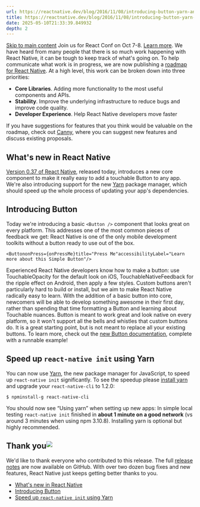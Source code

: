 ```yaml
---
url: https://reactnative.dev/blog/2016/11/08/introducing-button-yarn-and-a-public-roadmap
title: https://reactnative.dev/blog/2016/11/08/introducing-button-yarn-and-a-public-roadmap
date: 2025-05-10T21:33:39.849932
depth: 2
---
```


[Skip to main content](https://reactnative.dev/blog/2016/11/08/introducing-button-yarn-and-a-public-roadmap#__docusaurus_skipToContent_fallback)
Join us for React Conf on Oct 7-8. [Learn more](https://conf.react.dev).
We have heard from many people that there is so much work happening with React Native, it can be tough to keep track of what's going on. To help communicate what work is in progress, we are now publishing a [roadmap for React Native](https://github.com/facebook/react-native/wiki/Roadmap). At a high level, this work can be broken down into three priorities:
  * **Core Libraries**. Adding more functionality to the most useful components and APIs.
  * **Stability**. Improve the underlying infrastructure to reduce bugs and improve code quality.
  * **Developer Experience**. Help React Native developers move faster


If you have suggestions for features that you think would be valuable on the roadmap, check out [Canny](https://react-native.canny.io/feature-requests), where you can suggest new features and discuss existing proposals.
## What's new in React Native[​](https://reactnative.dev/blog/2016/11/08/introducing-button-yarn-and-a-public-roadmap#whats-new-in-react-native "Direct link to What's new in React Native")
[Version 0.37 of React Native](https://github.com/facebook/react-native/releases/tag/v0.37.0), released today, introduces a new core component to make it really easy to add a touchable Button to any app. We're also introducing support for the new [Yarn](https://yarnpkg.com/) package manager, which should speed up the whole process of updating your app's dependencies.
## Introducing Button[​](https://reactnative.dev/blog/2016/11/08/introducing-button-yarn-and-a-public-roadmap#introducing-button "Direct link to Introducing Button")
Today we're introducing a basic `<Button />` component that looks great on every platform. This addresses one of the most common pieces of feedback we get: React Native is one of the only mobile development toolkits without a button ready to use out of the box.
```
<ButtononPress={onPressMe}title="Press Me"accessibilityLabel="Learn more about this Simple Button"/>
```

Experienced React Native developers know how to make a button: use TouchableOpacity for the default look on iOS, TouchableNativeFeedback for the ripple effect on Android, then apply a few styles. Custom buttons aren't particularly hard to build or install, but we aim to make React Native radically easy to learn. With the addition of a basic button into core, newcomers will be able to develop something awesome in their first day, rather than spending that time formatting a Button and learning about Touchable nuances.
Button is meant to work great and look native on every platform, so it won't support all the bells and whistles that custom buttons do. It is a great starting point, but is not meant to replace all your existing buttons. To learn more, check out the [new Button documentation](https://reactnative.dev/docs/button), complete with a runnable example!
## Speed up `react-native init` using Yarn[​](https://reactnative.dev/blog/2016/11/08/introducing-button-yarn-and-a-public-roadmap#speed-up-react-native-init-using-yarn "Direct link to speed-up-react-native-init-using-yarn")
You can now use [Yarn](https://yarnpkg.com/), the new package manager for JavaScript, to speed up `react-native init` significantly. To see the speedup please [install yarn](https://yarnpkg.com/en/docs/install) and upgrade your `react-native-cli` to 1.2.0:
```
$ npminstall-g react-native-cli
```

You should now see “Using yarn” when setting up new apps:
In simple local testing `react-native init` finished in **about 1 minute on a good network** (vs around 3 minutes when using npm 3.10.8). Installing yarn is optional but highly recommended.
## Thank you![​](https://reactnative.dev/blog/2016/11/08/introducing-button-yarn-and-a-public-roadmap#thank-you "Direct link to Thank you!")
We'd like to thank everyone who contributed to this release. The full [release notes](https://github.com/facebook/react-native/releases/tag/v0.37.0) are now available on GitHub. With over two dozen bug fixes and new features, React Native just keeps getting better thanks to you.
  * [What's new in React Native](https://reactnative.dev/blog/2016/11/08/introducing-button-yarn-and-a-public-roadmap#whats-new-in-react-native)
  * [Introducing Button](https://reactnative.dev/blog/2016/11/08/introducing-button-yarn-and-a-public-roadmap#introducing-button)
  * [Speed up `react-native init` using Yarn](https://reactnative.dev/blog/2016/11/08/introducing-button-yarn-and-a-public-roadmap#speed-up-react-native-init-using-yarn)



